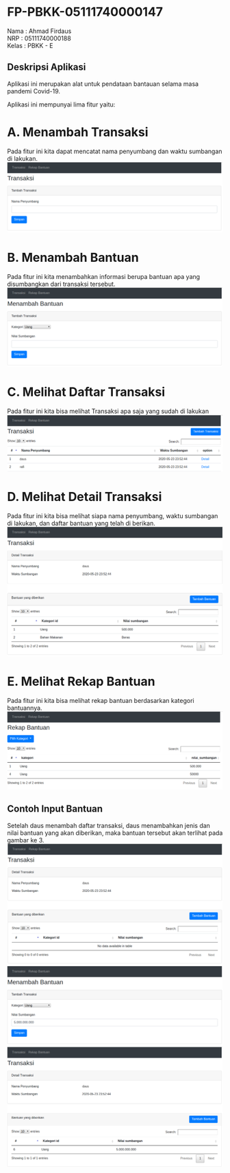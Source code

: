 # FP-PBKK-05111740000147

Nama 	: Ahmad Firdaus<br />
NRP 	: 05111740000188<br />
Kelas	: PBKK - E<br />

## Deskripsi Aplikasi<br />
Aplikasi ini merupakan alat untuk pendataan bantauan selama masa pandemi Covid-19.

Aplikasi ini mempunyai lima fitur yaitu:

# A. Menambah Transaksi
Pada fitur ini kita dapat mencatat nama penyumbang dan waktu sumbangan di lakukan.
![](image/createtrans.png)
# B. Menambah Bantuan
Pada fitur ini kita menambahkan informasi berupa bantuan apa yang disumbangkan dari transaksi tersebut.
![](image/createbantuan.png)
# C. Melihat Daftar Transaksi
Pada fitur ini kita bisa melihat Transaksi apa saja yang sudah di lakukan
![](image/index.png)
# D. Melihat Detail Transaksi
Pada fitur ini kita bisa melihat siapa nama penyumbang, waktu sumbangan di lakukan, dan daftar bantuan yang telah di berikan.
![](image/showtrans.png)
# E. Melihat Rekap Bantuan
Pada fitur ini kita bisa melihat rekap bantuan berdasarkan kategori bantuannya.
![](image/bantuan.png)

## Contoh Input Bantuan
Setelah daus menambah daftar transaksi, daus menambahkan jenis dan nilai bantuan yang akan diberikan, maka bantuan tersebut akan terlihat pada gambar ke 3.
![](image/detail1.png)
![](image/detail2.png)
![](image/detail3.png)
